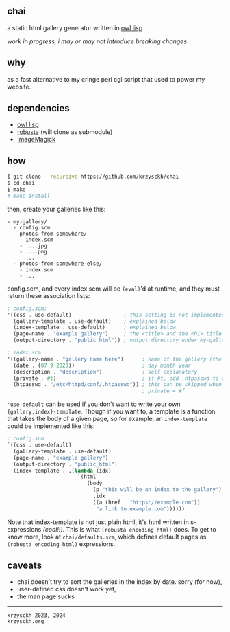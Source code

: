 chai
----

a static html gallery generator written in
[owl lisp](https://haltp.org/posts/owl.html)

*work in progress, i may or may not introduce breaking changes*

why
---

as a fast alternative to my cringe perl cgi script that used to power my
website.

dependencies
------------

  - [owl lisp](https://haltp.org/posts/owl.html)
  - [robusta](https://github.com/krzysckh/robusta) (will clone as submodule)
  - [ImageMagick](https://imagemagick.org/)

how
---

```sh
$ git clone --recursive https://github.com/krzysckh/chai
$ cd chai
$ make
# make install
```

then, create your galleries like this:

```
- my-gallery/
  - config.scm
  - photos-from-somewhere/
    - index.scm
    - ....jpg
    - ....png
    - ...
  - photos-from-somewhere-else/
    - index.scm
    - ...
```

config.scm, and every index.scm will be `(eval)`'d at runtime, and they must
return these association lists:

```scheme
; config.scm:
'((css . use-default)                 ; this setting is not implemented yet
  (gallery-template . use-default)    ; explained below
  (index-template . use-default)      ; explained below
  (page-name . "example gallery")     ; the <title> and the <h1> title
  (output-directory . "public_html")) ; output directory under my-gallery
```

```scheme
; index.scm
'((gallery-name . "gallery name here")      ; name of the gallery (the title)
  (date . (07 9 2023))                      ; day month year
  (description . "description")             ; self-explanatory
  (private . #t)                            ; if #t, add .htpasswd to dir.
  (htpasswd . "/etc/httpd/conf/.htpasswd")) ; this can be skipped when
                                            ; private = #f
```

`'use-default` can be used if you don't want to write your own
`{gallery,index}-template`. Though if you want to, a template is a function
that takes the body of a given page, so for example, an `index-template` could
be implemented like this:

```scheme
; config.scm
`((css . use-default)
  (gallery-template . use-default)
  (page-name . "example gallery")
  (output-directory . "public_html")
  (index-template . ,(lambda (idx)
                       `(html
                          (body
                            (p "this will be an index to the gallery")
                            ,idx
                            ((a (href . "https://example.com"))
                             "a link to example.com"))))))
```

Note that index-template is not just plain html, it's html written in
s-expressions *(cool!!)*. This is what `(robusta encoding html)` does.
To get to know more, look at `chai/defaults.scm`, which defines default pages
as `(robusta encoding html)` expressions.

caveats
-------

- chai doesn't try to sort the galleries in the index by date. sorry (for now),
- user-defined css doesn't work yet,
- the man page sucks

------
```
krzysckh 2023, 2024
krzysckh.org
```
